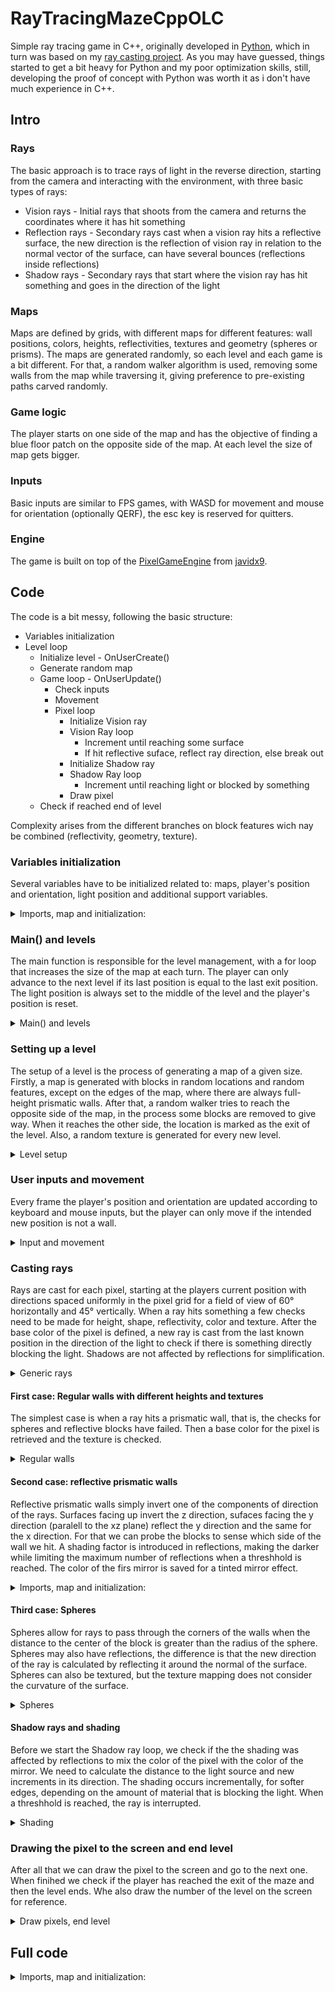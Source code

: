 # RayTracingMazeCppOLC

Simple ray tracing game in C++, originally developed in [Python](https://github.com/FinFetChannel/pytracingMaze), which in turn was based on my [ray casting project](https://github.com/FinFetChannel/RayCastingPythonMaze). As you may have guessed, things started to get a bit heavy for Python and my poor optimization skills, still, developing the proof of concept with Python was worth it as i don't have much experience in C++.

## Intro

### Rays

The basic approach is to trace rays of light in the reverse direction, starting from the camera and interacting with the environment, with three basic types of rays:

* Vision rays - Initial rays that shoots from the camera and returns the coordinates where it has hit something
* Reflection rays - Secondary rays cast when a vision ray hits a reflective surface, the new direction is the reflection of vision ray in relation to the normal vector of the surface, can have several bounces (reflections inside reflections)
* Shadow rays - Secondary rays that start where the vision ray has hit something and goes in the direction of the light

### Maps

Maps are defined by grids, with different maps for different features: wall positions, colors, heights, reflectivities, textures and geometry (spheres or prisms). The maps are generated randomly, so each level and each game is a bit different. For that, a random walker algorithm is used, removing some walls from the map while traversing it, giving preference to pre-existing paths carved randomly.

### Game logic

The player starts on one side of the map and has the objective of finding a blue floor patch on the opposite side of the map. At each level the size of map gets bigger.

### Inputs

Basic inputs are similar to FPS games, with WASD for movement and mouse for orientation (optionally QERF), the esc key is reserved for quitters.

### Engine

The game is built on top of the [PixelGameEngine](https://github.com/OneLoneCoder/olcPixelGameEngine) from [javidx9](https://www.youtube.com/channel/UC-yuWVUplUJZvieEligKBkA).

## Code

The code is a bit messy, following the basic structure:

* Variables initialization
* Level loop
   * Initialize level - OnUserCreate()
   	* Generate random map
   * Game loop - OnUserUpdate()
      * Check inputs
      * Movement
      * Pixel loop
         * Initialize Vision ray
         * Vision Ray loop
            * Increment until reaching some surface
            * If hit reflective suface, reflect ray direction, else break out
         * Initialize Shadow ray
         * Shadow Ray loop
            * Increment until reaching light or blocked by something
         * Draw pixel
    * Check if reached end of level

Complexity arises from the different branches on block features wich nay be combined (reflectivity, geometry, texture).

### Variables initialization

Several variables have to be initialized related to: maps, player's position and orientation, light position and additional support variables.

<details>
  <summary>Imports, map and initialization:</summary>

```c++

#define OLC_PGE_APPLICATION
#include "olcPixelGameEngine.h"

int Wsize; int level; // map size, current level
int Wmap[100][100]; int Rmap[100][100]; float Hmap[100][100]; int Tmap[100][100]; int Smap[100][100];
float Rc[100][100]; float Gc[100][100]; float Bc[100][100]; // RGB maps

float playerx = 1.5; float playery = 1.5;
int exitx = 1; int exity = 1;
float lx; float ly;
float playerH = 1.5; float playerV = -.1; // player orientation
float nx; float ny; float nz; float dot; // normal vector

float mousex; float mousey; // mouse position
const int screenwidth = 224;
int Spixel = 4; // pixel scaling on screen
const float mod = screenwidth/60; // pixel scaler in field of view (60°)
int sx; int sy; float tr[6][6]; // random texture
float tb[6][4] = {{.95, .99, .97, .78}, // Brick texture
                  {.97, .95, .96, .81},
                  {.82, .81, .83, .78},
                  {.93, .83, .98, .96},
                  {.99, .78, .97, .95},
                  {.81, .78, .82, .82}
                };

```

</details>


### Main() and levels

The main function is responsible for the level management, with a for loop that increases the size of the map at each turn. The player can only advance to the next level if its last position is equal to the last exit position. The light position is always set to the middle of the level and the player's position is reset.

<details>
  <summary>Main() and levels</summary>

```c++
int main()
{
	for (int x = 0; x < 10; x++)
    {
        if (int(playerx) == exitx & int(playery) == exity)
        {
            level = x + 1;
            Wsize = level*10;
            playerx = 1.5; playery = 1.5;
            lx = Wsize/2; ly = Wsize/2;
            Example demo;
            if (demo.Construct(screenwidth, int(screenwidth*0.75), Spixel, Spixel))
                demo.Start();
        }

    }
	return 0;
}
```

</details>

### Setting up a level

The setup of a level is the process of generating a map of a given size. Firstly, a map is generated with blocks in random locations and random features, except on the edges of the map, where there are always full-height prismatic walls. After that, a random walker tries to reach the opposite side of the map, in the process some blocks are removed to give way. When it reaches the other side, the location is marked as the exit of the level. Also, a random texture is generated for every new level.

<details>
  <summary>Level setup</summary>

```c++
bool OnUserCreate() override
	{
	srand (time(NULL));
	for (int x = 0; x < Wsize; x++)
		for (int y = 0; y < Wsize; y++)
           	{
                	Rmap[x][y] = int(((float) rand()) / (float) RAND_MAX + 0.2); // Reflective?
			
                	if (int(((float) rand()) / (float) RAND_MAX + 0.2)) // Textured?
                   		Tmap[x][y] = rand()%2 + 1;
                	else
                    		Tmap[x][y] = 0;
				
               		Rc[x][y] = rand()%255; Gc[x][y] = rand()%255; Bc[x][y] = rand()%255; // RGB
			
                	if(x == 0 || y == 0 || x == Wsize-1 || y == Wsize-1){
                    		Wmap[x][y] = 1; Hmap[x][y] = 1; Smap[x][y] == 0;}
                	else
			{
                    		Wmap[x][y] = int(((float) rand()) / (float) RAND_MAX + 0.5);
                    		Hmap[x][y] = 0.2 + 0.6*(((float) rand()) / (float) RAND_MAX );
                    		Smap[x][y] = int(((float) rand()) / (float) RAND_MAX + 0.2);
                	}
            	}
	
        Wmap[int(playerx)][int(playery)] = 0; // Remove wall fron starting position
	
        int x = int(playerx); int y = int(playery);  int cont = 0;
	
        while (1){
            int testx = x; int testy = y;
	    
            if (((float) rand()) / (float) RAND_MAX > 0.5)
            	testx += (rand()%2)*2 - 1;
            else
            	testy += (rand()%2)*2 - 1;
		
            if (testx > 0 & testx < Wsize -1 & testy > 0 & testy < Wsize -1){
                if (Wmap[testx][testy] == 0 || cont > 5){ // move to new position if not wall or counter reached limit
                    cont = 0; x = testx; y = testy; Wmap[x][y] = 0;
                    if (x == Wsize-2){
                        exitx = x; exity = y; // set exit of the maze
                        break;
                    }
                }
                else
                    cont += 1; // increase counter if cannot move
            }
        }
        for (int x = 0; x < 6; x++) // generate a random texture
		for (int y = 0; y < 6; y++)
                	tr[x][y] = 0.5 + 0.4*(((float) rand()) / (float) RAND_MAX);
	return true;
	}
```

</details>

### User inputs and movement

Every frame the player's position and orientation are updated according to keyboard and mouse inputs, but the player can only move if the intended new position is not a wall.

<details>
  <summary>Input and movement</summary>

```c++
bool OnUserUpdate(float fElapsedTime) override
{
	// user inputs
        if (int(mousex) != float(GetMouseX())) // turn sideways
            playerH += 12*(float(GetMouseX()) - mousex)/ScreenWidth();

        if (int(mousey) != float(GetMouseY())) // turn up and down
            playerV += 3*(float(GetMouseY()) - mousey)/ScreenHeight();

        if (playerV > 0.5)playerV = 0.5; // don't break your neck!
        if (playerV < -0.5)playerV = -0.5;

        mousex = float(GetMouseX()); mousey = float(GetMouseY());

        if (GetKey(olc::Key::Q).bHeld) // turn left
            playerH += -1* fElapsedTime;

        if (GetKey(olc::Key::E).bHeld) // turn right
            playerH += 1* fElapsedTime;

        if (GetKey(olc::Key::R).bHeld) // turn up
            playerV += 1* fElapsedTime;

        if (GetKey(olc::Key::F).bHeld) // turn down
            playerV += -1* fElapsedTime;

        if (GetKey(olc::Key::ESCAPE).bHeld) // quit
            return 0;

        float px = playerx; float py = playery;
        if (GetKey(olc::Key::W).bHeld) // Forwards
        {
            px += cos(playerH)*2.f * fElapsedTime; py += sin(playerH)*2.f * fElapsedTime;
        }
        if (GetKey(olc::Key::S).bHeld) // Backwards
        {
            px += -cos(playerH)*2.f * fElapsedTime; py += -sin(playerH)*2.f * fElapsedTime;
        }
        if (GetKey(olc::Key::A).bHeld) // Leftwards
        {
            px += sin(playerH)*2.f * fElapsedTime; py += -cos(playerH)*2.f * fElapsedTime;
        }
        if (GetKey(olc::Key::D).bHeld) // Rightwards
        {
            px += -sin(playerH)*2.f * fElapsedTime; py += cos(playerH)*2.f * fElapsedTime;
        }
        if (!Wmap[int(px)][int(py)]){ // only moves if not wall
            playerx = px; playery = py;
        }
...
```

</details>

### Casting rays

Rays are cast for each pixel, starting at the players current position with directions spaced uniformly in the pixel grid for a field of view of 60° horizontally and 45° vertically. When a ray hits something a few checks need to be made for height, shape, reflectivity, color and texture. After the base color of the pixel is defined, a new ray is cast from the last known position in the direction of the light to check if there is something directly blocking the light. Shadows are not affected by reflections for simplification.


<details>
  <summary>Generic rays</summary>

```c++
...
// draw pixel after pixel
for (int x = 0; x < ScreenWidth(); x++)
	for (int y = 0; y < ScreenHeight(); y++)
       	{
		float xx = playerx;
		float yy = playery;
		float zz = 0.5;
		float Hangle = playerH + x*0.017453/mod - 0.523598;
		float Vangle = playerV + y*0.017453/mod - 0.393699;
		float dx = cos(Hangle)*0.04/mod;
		float dy = sin(Hangle)*0.04/mod;
		float dz = sin(Vangle)*0.04/mod;
		float shade = 1;
		int r = 255; int g = 255; int b = 255;
		float rr; float rg; float rb;

                while(1) // Vision and reflection rays
                {
			xx += dx;
                    	yy += dy;
                    	zz += dz;

                    	if (zz < 0) // ceiling
                       		"define ceiling color here (light source too)"
                    	if (zz > 1) // floor
				"define floor color here"
			if (Wmap[int(xx)][int(yy)]) // walls
				"check wall height, shape, reflectivity, color and textures"
		}
		
		dx = 0.04*(lx-xx)/dl; dy = 0.04*(ly-yy)/dl; dz = 0.04*(0-zz)/dl; // light direction
                while(1)
                {
                	xx += dx; yy += dy; zz += dz;
			check if ray is blocked (considering wall height and shape) or if has reached the ceiling
		}
	}
				
```

</details>

#### First case: Regular walls with different heights and textures

The simplest case is when a ray hits a prismatic wall, that is, the checks for spheres and reflective blocks have failed. Then a base color for the pixel is retrieved and the texture is checked.

<details>
  <summary>Regular walls</summary>

```c++
...
if (Wmap[int(xx)][int(yy)]) // walls
{
	if (Hmap[int(xx)][int(yy)] >= 1-zz) // wall height check
	{
		if (Smap[int(xx)][int(yy)]) // Spheres check
			"Spheres stuff here"
		else // not spheres then
		{
			if (Rmap[int(xx)][int(yy)]) // reflective wall?
				"Reflective prismatic stuff here"
			else // if it made so far then it is a non reflective prismatic wall
			{
				r = Rc[int(xx)][int(yy)]; g = Gc[int(xx)][int(yy)]; b = Bc[int(xx)][int(yy)]; // retrieve block color
				if (Tmap[int(xx)][int(yy)] != 0) // check if textured surface
				{
					if (yy - int(yy) < 0.05 || yy - int(yy) > 0.95) // check side for texture mapping
						sx = int((xx*3 - int(3*xx))*4);
					else
						sx = int((yy*3 - int(3*yy))*4);
					if (xx - int(xx) < 0.95 & xx - int(xx) > 0.05 & yy - int(yy) < 0.95 & yy - int(yy) > 0.05) // check if top surface
						sy = int((xx*5 - int(5*xx))*6);
					else
						sy = int((zz*5 - int(5*zz))*6);
					if (Tmap[int(xx)][int(yy)] == 2) // if random texture
					{
						r = r*tr[sy][sx]; g = g*tr[sy][sx]; b = b*tr[sy][sx];
					}
					else // brick texture
					{
						r = r*tb[sy][sx]; g = g*tb[sy][sx]; b = b*tb[sy][sx];
				}
			}
		break; // break ray loop after sorting out pixel color
		}
	}
}
...
```

</details>

#### Second case: reflective prismatic walls

Reflective prismatic walls simply invert one of the components of direction of the rays. Surfaces facing up invert the z direction, sufaces facing the y direction (paralell to the xz plane) reflect the y direction and the same for the x direction. For that we can probe the blocks to sense which side of the wall we hit. A shading factor is introduced in reflections, making the darker while limiting the maximum number of reflections when a threshhold is reached. The color of the firs mirror is saved for a tinted mirror effect.

<details>
  <summary>Imports, map and initialization:</summary>

```c++
...
if (Rmap[int(xx)][int(yy)]) // wall reflections
{
	if (shade == 1)
	{
		rr = Rc[int(xx)][int(yy)]; rg = Gc[int(xx)][int(yy)]; rb = Bc[int(xx)][int(yy)];} // tinted mirrors
	else
	{
		rr = 0.5*(rr + Rc[int(xx)][int(yy)]); rg = 0.5*(rg + Gc[int(xx)][int(yy)]); rb = 0.5*(rb + Bc[int(xx)][int(yy)]);
	}
	shade = shade*0.7;
	if (shade < 0.1)
	{
		r = 0; g = 0; b = 0;
		break;
	}
	if (abs(Hmap[int(xx)][int(yy)] - 1+zz) <= abs(dz)) // horizontal surface
		dz = -dz;
	else
	{
		if (Hmap[int(xx+dx)][int(yy-dy)] == Hmap[int(xx)][int(yy)])
			dx = -dx; // y surface
		else
			dy = -dy; // x surface
	}
}
...
```
</details>

#### Third case: Spheres
Spheres allow for rays to pass through the corners of the walls when the distance to the center of the block is greater than the radius of the sphere. Spheres may also have reflections, the difference is that the new direction of the ray is calculated by reflecting it around the normal of the surface. Spheres can also be textured, but the texture mapping does not consider the curvature of the surface.

<details>
  <summary>Spheres</summary>

```c++
if (Smap[int(xx)][int(yy)])// Spheres
{
	if (pow(xx-int(xx)-0.5,2)+pow(yy-int(yy)-0.5,2)+pow(zz-int(zz)-0.5,2) < 0.25)
	{
		if (Rmap[int(xx)][int(yy)]) // spherical mirrors
		{
			if (shade == 1){
				rr = Rc[int(xx)][int(yy)]; rg = Gc[int(xx)][int(yy)]; rb = Bc[int(xx)][int(yy)];} // tinted mirrors
			else{
				rr = 0.5*(rr + Rc[int(xx)][int(yy)]); rg = 0.5*(rg + Gc[int(xx)][int(yy)]); rb = 0.5*(rb + Bc[int(xx)][int(yy)]);}
			shade = shade*0.7;
			if (shade < 0.1)
			{
				r = 0; g = 0; b = 0;
				break;
			}
			if (abs(Hmap[int(xx)][int(yy)] - 1+zz) <= abs(dz)) // horizontal surface
				dz = -dz;
			else
			{
				nx = (xx-int(xx)-0.5)/0.5; ny = (yy-int(yy)-0.5)/0.5; nz =(zz-0.5)/0.5;
				dot = 2*(dx*nx + dy*ny + dz*nz); // dR = -dI + 2*n*(dI·n)
				dx = (dx - nx*dot)*1.2; dy = (dy - ny*dot)*1.2; dz = (dz - nz*dot)*1.2;
			}
		}
		else // spherical opaque
		{
			r = Rc[int(xx)][int(yy)]; g = Gc[int(xx)][int(yy)]; b = Bc[int(xx)][int(yy)];
			if (Tmap[int(xx)][int(yy)] != 0) // textures on spheres (a bit wonky), same code as before repeated here
			{
				if (yy - int(yy) < 0.05 || yy - int(yy) > 0.95)
					sx = int((xx*3 - int(3*xx))*4);
				else
					sx = int((yy*3 - int(3*yy))*4);
				if (xx - int(xx) < 0.95 & xx - int(xx) > 0.05 & yy - int(yy) < 0.95 & yy - int(yy) > 0.05)
					sy = int((xx*5 - int(5*xx))*6);
				else
					sy = int((zz*5 - int(5*zz))*6);
				if (Tmap[int(xx)][int(yy)] == 2)
				{
					r = r*tr[sy][sx]; g = g*tr[sy][sx]; b = b*tr[sy][sx];
				}
				else
				{
					r = r*tb[sy][sx]; g = g*tb[sy][sx]; b = b*tb[sy][sx];
				}
			}
			break;
		}
	}
}
```

</details>

#### Shadow rays and shading
Before we start the Shadow ray loop, we check if the the shading was affected by reflections to mix the color of the pixel with the color of the mirror. We need to calculate the distance to the light source and new increments in its direction. The shading occurs incrementally, for softer edges, depending on the amount of material that is blocking the light. When a threshhold is reached, the ray is interrupted.

<details>
  <summary>Shading</summary>

```c++
float dl = sqrt(pow ((xx-lx),2) + pow((yy-ly),2) + pow((0-zz),2) );
if (shade < 1) // tinted mirrors application
{
	r = sqrt(rr * r); rg = sqrt(rg * g); rb = sqrt(rb * b);
}
if (zz>0) // shade ray for everything thats under the ceiling level
{
	dx = 0.04*(lx-xx)/dl; dy = 0.04*(ly-yy)/dl; dz = 0.04*(0-zz)/dl; // light direction
	while(1)
	{
		xx += dx; yy += dy; zz += dz;
		if (Wmap[int(xx)][int(yy)] & Hmap[int(xx)][int(yy)] >= 1-zz)
			if (!Smap[int(xx)][int(yy)] || (Smap[int(xx)][int(yy)] & (pow(xx-int(xx)-0.5,2)+pow(yy-int(yy)-0.5,2)+pow(zz-int(zz)-0.5,2) < 0.25)))
				shade = shade*0.9;
			if (zz<0 || shade<0.4)
				break;
	}
}
shade = sqrt(shade*(0.4 + 0.6)/(dl/2+0.1));
if (shade > 1)
	shade  = 1;
```

</details>

### Drawing the pixel to the screen and end level

After all that we can draw the pixel to the screen and go to the next one. When finihed we check if the player has reached the exit of the maze and then the level ends. Whe also draw the number of the level on the screen for reference.

<details>
  <summary>Draw pixels, end level</summary>

```c++
				Draw(x, y, olc::Pixel(int(shade*r),int(shade*g), int(shade*b)));
			}
		if (int(playerx) == exitx & int(playery) == exity)
			return false;
		DrawString({ 10,10 }, std::to_string(level), olc::YELLOW);
		return true;
	}
};
```

</details>

## Full code
<details>
  <summary>Imports, map and initialization:</summary>

```c++
#define OLC_PGE_APPLICATION
#include "olcPixelGameEngine.h"

int Wsize; int level;
int Wmap[100][100]; int Rmap[100][100]; float Hmap[100][100]; int Tmap[100][100]; int Smap[100][100];
float Rc[100][100]; float Gc[100][100]; float Bc[100][100];

float playerx = 1.5; float playery = 1.5;
int exitx = 1; int exity = 1;
float lx; float ly;
float playerH = 1.5; float playerV = -.1;
float nx; float ny; float nz; float dot;

float mousex; float mousey;
const int screenwidth = 224;
int Spixel = 4;
const float mod = screenwidth/60;
int sx; int sy; float tr[6][6]; // random texture
float tb[6][4] = {{.95, .99, .97, .78}, // Brick texture
				  {.97, .95, .96, .81},
				  {.82, .81, .83, .78},
				  {.93, .83, .98, .96},
				  {.99, .78, .97, .95},
				  {.81, .78, .82, .82}
				};

class Example : public olc::PixelGameEngine
{
public:
	Example()
	{
		sAppName = "DemoRayTracingMaze";
	}

public:
	bool OnUserCreate() override
	{
		srand (time(NULL));
		for (int x = 0; x < Wsize; x++)
			for (int y = 0; y < Wsize; y++)
			{
				Rmap[x][y] = int(((float) rand()) / (float) RAND_MAX + 0.2);
				if (int(((float) rand()) / (float) RAND_MAX + 0.2))
					Tmap[x][y] = rand()%2 + 1;
				else
					Tmap[x][y] = 0;
				Rc[x][y] = rand()%255;
				Gc[x][y] = rand()%255;
				Bc[x][y] = rand()%255;
				if(x == 0 || y == 0 || x == Wsize-1 || y == Wsize-1){
					Wmap[x][y] = 1; Hmap[x][y] = 1; Smap[x][y] == 0;}
				else{
					Wmap[x][y] = int(((float) rand()) / (float) RAND_MAX + 0.5);
					Hmap[x][y] = 0.2 + 0.6*(((float) rand()) / (float) RAND_MAX );
					Smap[x][y] = int(((float) rand()) / (float) RAND_MAX + 0.2);
				}
			}
		Wmap[int(playerx)][int(playery)] = 0;
		int x = int(playerx); int y = int(playery);
		int cont = 0;
		while (1){
			int testx = x; int testy = y;
			if (((float) rand()) / (float) RAND_MAX > 0.5)
			testx += (rand()%2)*2 - 1;
			else
			testy += (rand()%2)*2 - 1;
			if (testx > 0 & testx < Wsize -1 & testy > 0 & testy < Wsize -1){
				if (Wmap[testx][testy] == 0 || cont > 5){
					cont = 0; x = testx; y = testy; Wmap[x][y] = 0;
					if (x == Wsize-2){
						exitx = x; exity = y;
						break;
					}
				}
				else
					cont += 1;
			}
		}
		for (int x = 0; x < 6; x++)
			for (int y = 0; y < 6; y++)
				tr[x][y] = 0.5 + 0.4*(((float) rand()) / (float) RAND_MAX);
		return true;
	}

	bool OnUserUpdate(float fElapsedTime) override
	{
		// user inputs
		if (int(mousex) != float(GetMouseX()))
			playerH += 12*(float(GetMouseX()) - mousex)/ScreenWidth();

		if (int(mousey) != float(GetMouseY()))
			playerV += 3*(float(GetMouseY()) - mousey)/ScreenHeight();

		if (playerV > 0.5)playerV = 0.5;
		if (playerV < -0.5)playerV = -0.5;

		mousex = float(GetMouseX()); mousey = float(GetMouseY());

		if (GetKey(olc::Key::Q).bHeld) // turn left
			playerH += -1* fElapsedTime;

		if (GetKey(olc::Key::E).bHeld) // turn right
			playerH += 1* fElapsedTime;

		if (GetKey(olc::Key::R).bHeld) // turn up
			playerV += 1* fElapsedTime;

		if (GetKey(olc::Key::F).bHeld) // turn down
			playerV += -1* fElapsedTime;

		if (GetKey(olc::Key::ESCAPE).bHeld) // quit
			return 0;

		float px = playerx; float py = playery;
		if (GetKey(olc::Key::W).bHeld) // Forwards
		{
			px += cos(playerH)*2.f * fElapsedTime; py += sin(playerH)*2.f * fElapsedTime;
		}
		if (GetKey(olc::Key::S).bHeld) // Backwards
		{
			px += -cos(playerH)*2.f * fElapsedTime; py += -sin(playerH)*2.f * fElapsedTime;
		}
		if (GetKey(olc::Key::A).bHeld) // Leftwards
		{
			px += sin(playerH)*2.f * fElapsedTime; py += -cos(playerH)*2.f * fElapsedTime;
		}
		if (GetKey(olc::Key::D).bHeld) // Rightwards
		{
			px += -sin(playerH)*2.f * fElapsedTime; py += cos(playerH)*2.f * fElapsedTime;
		}
		if (!Wmap[int(px)][int(py)]){ // only moves if not wall
			playerx = px; playery = py;
		}

		// draw pixel after pixel
		for (int x = 0; x < ScreenWidth(); x++)
			for (int y = 0; y < ScreenHeight(); y++)
			{
				float xx = playerx; int xint;
				float yy = playery; int yint;
				float zz = 0.5;
				float Hangle = playerH + x*0.017453/mod - 0.523598;
				float Vangle = playerV + y*0.017453/mod - 0.393699;
				float dx = cos(Hangle)*0.04/mod;
				float dy = sin(Hangle)*0.04/mod;
				float dz = sin(Vangle)*0.04/mod;
				float shade = 1;
				int r = 255; int g = 255; int b = 255;
				float rr; float rg; float rb;

				while(1)
				{
					xx += dx;
					yy += dy;
					zz += dz;

					if (zz < 0) // ceiling
					{
						if (pow((xx-lx),2) + pow((yy-ly),2) < 0.1){
							r = 255; g = 255; b = 255;
							break;
							}
						else{
							float shade2 = 0.25 * (abs(sin(yy+ly)+ sin(xx+lx))+2);
							r = 255*shade2; g = 255*shade2; b = 255;
							break;
						}
					}
					if (zz > 1) // floor
					{
						if (int(2*xx)%2 == int(2*yy)%2){
							if (int(xx) == exitx & int(yy) == exity){
								r = 0; g = 0; b = 255;}
							else{
								r = 10; g = 10; b = 10;}
						}
						else{
							r = 200; g = 230; b = 210;}
						break;
					}
					if (Wmap[int(xx)][int(yy)]) // walls
					{
						if (Hmap[int(xx)][int(yy)] >= 1-zz)
						{
							if (Smap[int(xx)][int(yy)])// Spheres
							{
								if (pow(xx-int(xx)-0.5,2)+pow(yy-int(yy)-0.5,2)+pow(zz-int(zz)-0.5,2) < 0.25)
								{
									if (Rmap[int(xx)][int(yy)]) // spherical mirrors
									{
										if (shade == 1){
											rr = Rc[int(xx)][int(yy)]; rg = Gc[int(xx)][int(yy)]; rb = Bc[int(xx)][int(yy)];} // tinted mirrors
										else{
											rr = 0.5*(rr + Rc[int(xx)][int(yy)]); rg = 0.5*(rg + Gc[int(xx)][int(yy)]); rb = 0.5*(rb + Bc[int(xx)][int(yy)]);}
										shade = shade*0.7;
										if (shade < 0.1){
											r = 0; g = 0; b = 0;
											break;
										}
										if (abs(Hmap[int(xx)][int(yy)] - 1+zz) <= abs(dz)) // horizontal surface
											dz = -dz;
										else{
											nx = (xx-int(xx)-0.5)/0.5; ny = (yy-int(yy)-0.5)/0.5; nz =(zz-0.5)/0.5;
											dot = 2*(dx*nx + dy*ny + dz*nz); // dR = -dI + 2*n*(dI·n)
											dx = (dx - nx*dot)*1.2; dy = (dy - ny*dot)*1.2; dz = (dz - nz*dot)*1.2;
										}
									}
									else
									{
										r = Rc[int(xx)][int(yy)]; g = Gc[int(xx)][int(yy)]; b = Bc[int(xx)][int(yy)];
										if (Tmap[int(xx)][int(yy)] != 0) // textures on spheres (a bit wonky)
										{
											if (yy - int(yy) < 0.05 || yy - int(yy) > 0.95)
												sx = int((xx*3 - int(3*xx))*4);
											else
												sx = int((yy*3 - int(3*yy))*4);
											if (xx - int(xx) < 0.95 & xx - int(xx) > 0.05 & yy - int(yy) < 0.95 & yy - int(yy) > 0.05)
												sy = int((xx*5 - int(5*xx))*6);
											else
												sy = int((zz*5 - int(5*zz))*6);
											if (Tmap[int(xx)][int(yy)] == 2){
												r = r*tr[sy][sx]; g = g*tr[sy][sx]; b = b*tr[sy][sx];
											}
											else{
												r = r*tb[sy][sx]; g = g*tb[sy][sx]; b = b*tb[sy][sx];
											}
										}
										break;
									}
								}
							}
							else
							{
								if (Rmap[int(xx)][int(yy)]) // wall reflections
								{
									if (shade == 1){
										rr = Rc[int(xx)][int(yy)]; rg = Gc[int(xx)][int(yy)]; rb = Bc[int(xx)][int(yy)];} // tinted mirrors
									else{
										rr = 0.5*(rr + Rc[int(xx)][int(yy)]); rg = 0.5*(rg + Gc[int(xx)][int(yy)]); rb = 0.5*(rb + Bc[int(xx)][int(yy)]);}
									shade = shade*0.7;
									if (shade < 0.1){
										r = 0; g = 0; b = 0;
										break;
									}
									if (abs(Hmap[int(xx)][int(yy)] - 1+zz) <= abs(dz)) // horizontal surface
										dz = -dz;
									else{
										if (Hmap[int(xx+dx)][int(yy-dy)] == Hmap[int(xx)][int(yy)])
											dx = -dx; // y surface
										else
											dy = -dy; // x surface
									}
								}
								else
								{
									r = Rc[int(xx)][int(yy)]; g = Gc[int(xx)][int(yy)]; b = Bc[int(xx)][int(yy)]; // opaque surface
									if (Tmap[int(xx)][int(yy)] != 0) // textured surface
									{
										if (yy - int(yy) < 0.05 || yy - int(yy) > 0.95)
											sx = int((xx*3 - int(3*xx))*4);
										else
											sx = int((yy*3 - int(3*yy))*4);
										if (xx - int(xx) < 0.95 & xx - int(xx) > 0.05 & yy - int(yy) < 0.95 & yy - int(yy) > 0.05)
											sy = int((xx*5 - int(5*xx))*6);
										else
											sy = int((zz*5 - int(5*zz))*6);
										if (Tmap[int(xx)][int(yy)] == 2){ // random texture
											r = r*tr[sy][sx]; g = g*tr[sy][sx]; b = b*tr[sy][sx];
										}
										else{ // brick texture
											r = r*tb[sy][sx]; g = g*tb[sy][sx]; b = b*tb[sy][sx];
										}
									}
								break;
								}
							}
						}

					}
				}

				float dl = sqrt(pow ((xx-lx),2) + pow((yy-ly),2) + pow((0-zz),2) );
				if (shade < 1){ // tinted mirrors application
					//r = 0.5*(rr + r); rg = 0.5*(rg + g); rb = 0.5*(rb + b); // colorful black tiles
					r = sqrt(rr * r); rg = sqrt(rg * g); rb = sqrt(rb * b);
				}
				if (zz>0) // shade ray for everything thats under the ceiling level
				{
					dx = 0.04*(lx-xx)/dl; dy = 0.04*(ly-yy)/dl; dz = 0.04*(0-zz)/dl; // light direction
					while(1)
					{
						xx += dx; yy += dy; zz += dz;
						if (Wmap[int(xx)][int(yy)] & Hmap[int(xx)][int(yy)] >= 1-zz)
							if (!Smap[int(xx)][int(yy)] || (Smap[int(xx)][int(yy)] & (pow(xx-int(xx)-0.5,2)+pow(yy-int(yy)-0.5,2)+pow(zz-int(zz)-0.5,2) < 0.25)))
								shade = shade*0.9;
						if (zz<0 || shade<0.4)
							break;
					}
				}
				shade = sqrt(shade*(0.4 + 0.6)/(dl/2+0.1));
				//shade = shade* (1+0.2/sqrt(pow(playerx-xx,2)+pow(playery-yy,2)+pow(0.5-zz,2)));
				if (shade > 1)
					shade  = 1;
				Draw(x, y, olc::Pixel(int(shade*r),int(shade*g), int(shade*b)));
			}
		if (int(playerx) == exitx & int(playery) == exity)
			return false;
		DrawString({ 10,10 }, std::to_string(level), olc::YELLOW);
		return true;
	}
};

int main()
{
	for (int x = 0; x < 10; x++)
	{
		if (int(playerx) == exitx & int(playery) == exity)
		{
			level = x + 1;
			Wsize = level*10;
			playerx = 1.5; playery = 1.5;
			lx = Wsize/2; ly = Wsize/2;
			Example demo;
			if (demo.Construct(screenwidth, int(screenwidth*0.75), Spixel, Spixel))
				demo.Start();
		}

	}
	return 0;
}

```

</details>

